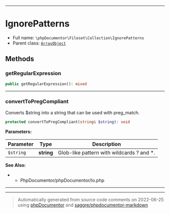 ***

# IgnorePatterns





* Full name: `\phpDocumentor\Fileset\Collection\IgnorePatterns`
* Parent class: [`ArrayObject`](../../../ArrayObject.md)




## Methods


### getRegularExpression



```php
public getRegularExpression(): mixed
```











***

### convertToPregCompliant

Converts $string into a string that can be used with preg_match.

```php
protected convertToPregCompliant(string& $string): void
```








**Parameters:**

| Parameter | Type | Description |
|-----------|------|-------------|
| `$string` | **string** | Glob-like pattern with wildcards ? and *. |



**See Also:**

*  - PhpDocumentor/phpDocumentor/Io.php

***


***
> Automatically generated from source code comments on 2022-06-25 using [phpDocumentor](http://www.phpdoc.org/) and [saggre/phpdocumentor-markdown](https://github.com/Saggre/phpDocumentor-markdown)
